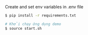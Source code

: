 

Create and set env variables in .env file

```sh
$ pip install -r requirements.txt

# Khởi chạy ứng dụng demo
$ source start.sh
```
